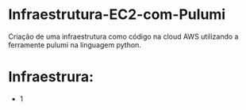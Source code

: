 # Infraestrutura-EC2-com-Pulumi
Criação de uma infraestrutura como código na cloud AWS utilizando a ferramente pulumi na linguagem python.

# Infraestrura:
 * 1
